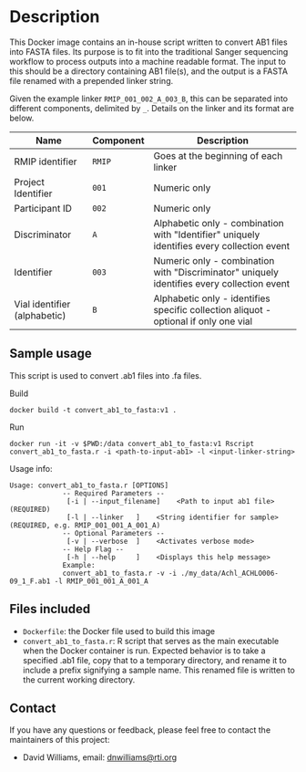 # Description

This Docker image contains an in-house script written to convert AB1 files into FASTA files.  Its purpose is to fit into the traditional Sanger sequencing workflow to process outputs into a machine readable format.  The input to this should be a directory containing AB1 file(s), and the output is a FASTA file renamed with a prepended linker string.

Given the example linker `RMIP_001_002_A_003_B`, this can be separated into different components, delimited by `_`.  Details on the linker and its format are below.

| Name | Component | Description |
| -- | -- | -- |
|  RMIP identifier | `RMIP` | Goes at the beginning of each linker |
|  Project Identifier | `001` | Numeric only |
|  Participant ID | `002` | Numeric only |
|  Discriminator | `A` | Alphabetic only - combination with "Identifier" uniquely identifies every collection event |
|  Identifier | `003` | Numeric only - combination with "Discriminator" uniquely identifies every collection event |
|  Vial identifier (alphabetic) | `B` | Alphabetic only - identifies specific collection aliquot - optional if only one vial |

## Sample usage

This script is used to convert .ab1 files into .fa files.

Build
```
docker build -t convert_ab1_to_fasta:v1 .
```

Run
```
docker run -it -v $PWD:/data convert_ab1_to_fasta:v1 Rscript convert_ab1_to_fasta.r -i <path-to-input-ab1> -l <input-linker-string>
```

Usage info:
```
Usage: convert_ab1_to_fasta.r [OPTIONS]
             -- Required Parameters --
              [-i | --input_filename]    <Path to input ab1 file> (REQUIRED)
              [-l | --linker   ]    <String identifier for sample> (REQUIRED, e.g. RMIP_001_001_A_001_A)
             -- Optional Parameters -- 
              [-v | --verbose  ]    <Activates verbose mode>
             -- Help Flag --  
              [-h | --help     ]    <Displays this help message>
             Example:
             convert_ab1_to_fasta.r -v -i ./my_data/Achl_ACHLO006-09_1_F.ab1 -l RMIP_001_001_A_001_A
```

## Files included

- `Dockerfile`: the Docker file used to build this image
- `convert_ab1_to_fasta.r`: R script that serves as the main executable when the Docker container is run.  Expected behavior is to take a specified .ab1 file, copy that to a temporary directory, and rename it to include a prefix signifying a sample name.  This renamed file is written to the current working directory.

## Contact

If you have any questions or feedback, please feel free to contact the maintainers of this project:

- David Williams, email: dnwilliams@rti.org
